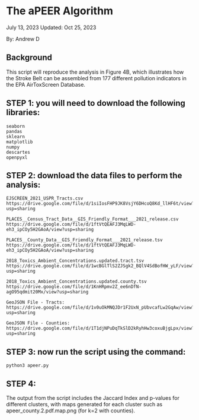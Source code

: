 # The aPEER Algorithm

July 13, 2023
Updated: Oct 25, 2023

By: Andrew D

## Background
This script will reproduce the analysis in Figure 4B, which illustrates how the Stroke Belt
can be assembled from 177 different pollution indicators in the EPA AirToxScreen Database.

## STEP 1: you will need to download the following libraries:
```
seaborn
pandas
sklearn
matplotlib
numpy
descartes
openpyxl
```

## STEP 2: download the data files to perform the analysis:

```
EJSCREEN_2021_USPR_Tracts.csv
https://drive.google.com/file/d/1siIosFHP9JK8VsjY6DHcoQ8Kd_llHF6t/view?usp=sharing

PLACES__Census_Tract_Data__GIS_Friendly_Format___2021_release.csv
https://drive.google.com/file/d/1ftVtQEAFJ3MqLWD-eh3_ipCOy5H2GAoA/view?usp=sharing

PLACES__County_Data__GIS_Friendly_Format___2021_release.tsv
https://drive.google.com/file/d/1ftVtQEAFJ3MqLWD-eh3_ipCOy5H2GAoA/view?usp=sharing

2018_Toxics_Ambient_Concentrations.updated.tract.tsv
https://drive.google.com/file/d/1wcBGlTlS2ZJSgk2_BQlV4SdBofHW_yLF/view?usp=sharing

2018_Toxics_Ambient_Concentrations.updated.county.tsv
https://drive.google.com/file/d/1KnHRpmv2Z_ee6nDfN-agO95qdmit20Mx/view?usp=sharing

GeoJSON File - Tracts:
https://drive.google.com/file/d/1v0uOkMNQJDr1F2UxN_pUbvcafLw2GqAw/view?usp=sharing

GeoJSON File - Counties:
https://drive.google.com/file/d/1T1djNPuDqTkSlD2kRyhHw3coxuBjgLpx/view?usp=sharing

```

## STEP 3: now run the script using the command:

```
python3 apeer.py
```

## STEP 4: 
The output from the script includes the Jaccard Index and p-values for
different clusters, with maps generated for each cluster such as 
apeer_county.2.pdf.map.png (for k=2 with counties).

